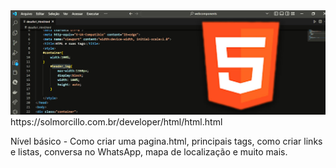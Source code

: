 <img src="img/Html_desafio1.jpg">
https://solmorcillo.com.br/developer/html/html.html
<p>Nível básico - Como criar uma pagina.html, principais tags, como criar links e listas, conversa no WhatsApp, mapa de localização e muito mais.

